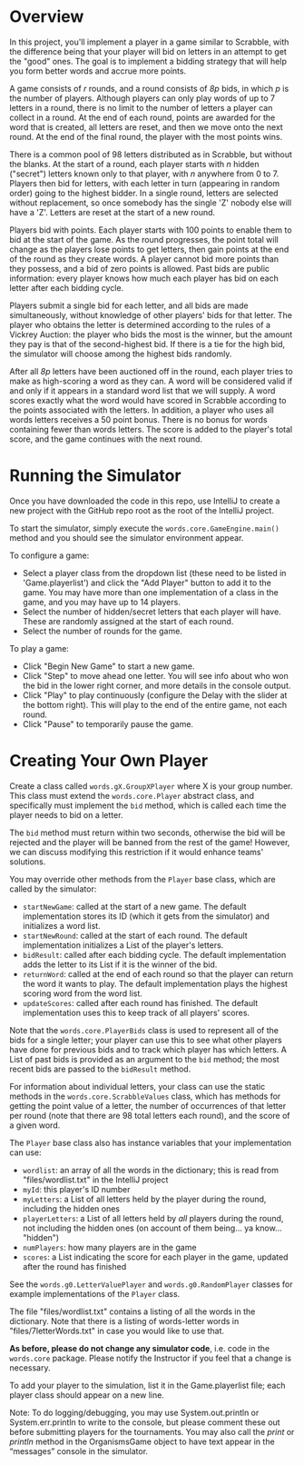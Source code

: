 # Overview

In this project, you'll implement a player in a game similar to Scrabble, with the difference being that your player will bid on letters in an attempt to get the "good" ones. 
The goal is to implement a bidding strategy that will help you form better words and accrue more points.

A game consists of _r_ rounds, and a round consists of _8p_ bids, in which _p_ is the number of players. 
Although players can only play words of up to 7 letters in a round, there is no limit to the number of letters a player can collect in a round. 
At the end of each round, points are awarded for the word that is created, all letters are reset, and then we move onto the next round. 
At the end of the final round, the player with the most points wins.

There is a common pool of 98 letters distributed as in Scrabble, but without the blanks. 
At the start of a round, each player starts with _n_ hidden ("secret") letters known only to that player, with _n_ anywhere from 0 to 7. 
Players then bid for letters, with each letter in turn (appearing in random order) going to the highest bidder. 
In a single round, letters are selected without replacement, so once somebody has the single 'Z' nobody else will have a 'Z'. 
Letters are reset at the start of a new round.

Players bid with points. 
Each player starts with 100 points to enable them to bid at the start of the game. 
As the round progresses, the point total will change as the players lose points to get letters, then gain points at the end of the round as they create words. 
A player cannot bid more points than they possess, and a bid of zero points is allowed. 
Past bids are public information: every player knows how much each player has bid on each letter after each bidding cycle.

Players submit a single bid for each letter, and all bids are made simultaneously, without knowledge of other players' bids for that letter. 
The player who obtains the letter is determined according to the rules of a Vickrey Auction: the player who bids the most is the winner, but the amount they pay is that of the second-highest bid. 
If there is a tie for the high bid, the simulator will choose among the highest bids randomly.

After all _8p_ letters have been auctioned off in the round, each player tries to make as high-scoring a word as they can. 
A word will be considered valid if and only if it appears in a standard word list that we will supply. 
A word scores exactly what the word would have scored in Scrabble according to the points associated with the letters. 
In addition, a player who uses all words letters receives a 50 point bonus. 
There is no bonus for words containing fewer than words letters. 
The score is added to the player's total score, and the game continues with the next round. 


# Running the Simulator
Once you have downloaded the code in this repo, use IntelliJ to create a new project with the GitHub repo root as the root of the IntelliJ project.

To start the simulator, simply execute the `words.core.GameEngine.main()` method and you should see the simulator environment appear.

To configure a game:
* Select a player class from the dropdown list (these need to be listed in 'Game.playerlist') and click the "Add Player" button to add it to the game. You may have more than one implementation of a class in the game, and you may have up to 14 players.
* Select the number of hidden/secret letters that each player will have. These are randomly assigned at the start of each round.
* Select the number of rounds for the game.

To play a game:
* Click "Begin New Game" to start a new game.
* Click "Step" to move ahead one letter. You will see info about who won the bid in the lower right corner, and more details in the console output.
* Click "Play" to play continuously (configure the Delay with the slider at the bottom right). This will play to the end of the entire game, not each round.
* Click "Pause" to temporarily pause the game.


# Creating Your Own Player
Create a class called `words.gX.GroupXPlayer` where X is your group number.
This class must extend the `words.core.Player` abstract class, and specifically must implement the `bid` method, which is called each time the player needs to bid on a letter.

The `bid` method must return within two seconds, otherwise the bid will be rejected and the player will be banned from the rest of the game!
However, we can discuss modifying this restriction if it would enhance teams' solutions. 

You may override other methods from the `Player` base class, which are called by the simulator:
* `startNewGame`: called at the start of a new game. The default implementation stores its ID (which it gets from the simulator) and initializes a word list. 
* `startNewRound`: called at the start of each round. The default implementation initializes a List of the player's letters.
* `bidResult`: called after each bidding cycle. The default implementation adds the letter to its List if it is the winner of the bid.
* `returnWord`: called at the end of each round so that the player can return the word it wants to play. The default implementation plays the highest scoring word from the word list.
* `updateScores`: called after each round has finished. The default implementation uses this to keep track of all players' scores.

Note that the `words.core.PlayerBids` class is used to represent all of the bids for a single letter;
your player can use this to see what other players have done for previous bids and to track which player
has which letters.
A List of past bids is provided as an argument to the `bid` method; 
the most recent bids are passed to the `bidResult` method.

For information about individual letters, your class can use the static methods in the `words.core.ScrabbleValues` class,
which has methods for getting the point value of a letter, the number of occurrences of that letter per round (note that there are 98 total letters each round),
and the score of a given word.

The `Player` base class also has instance variables that your implementation can use:
* `wordlist`: an array of all the words in the dictionary; this is read from "files/wordlist.txt" in the IntelliJ project
* `myId`: this player's ID number
* `myLetters`: a List of all letters held by the player during the round, including the hidden ones
* `playerLetters`: a List of all letters held by *all* players during the round, not including the hidden ones (on account of them being... ya know... "hidden")
* `numPlayers`: how many players are in the game
* `scores`: a List indicating the score for each player in the game, updated after the round has finished

See the `words.g0.LetterValuePlayer` and `words.g0.RandomPlayer` classes for example implementations of the `Player` class.

The file "files/wordlist.txt" contains a listing of all the words in the dictionary.
Note that there is a listing of words-letter words in "files/7letterWords.txt" in case you would like to use that.

**As before, please do not change any simulator code**, i.e. code in the `words.core` package. 
Please notify the Instructor if you feel that a change is necessary.

To add your player to the simulation, list it in the Game.playerlist file; each player class should appear on a new line.

Note: To do logging/debugging, you may use System.out.println or System.err.println to write to the console, but please comment these out before submitting players for the tournaments. You may also call the _print_ or _println_ method in the OrganismsGame object to have text appear in the “messages” console in the simulator.
